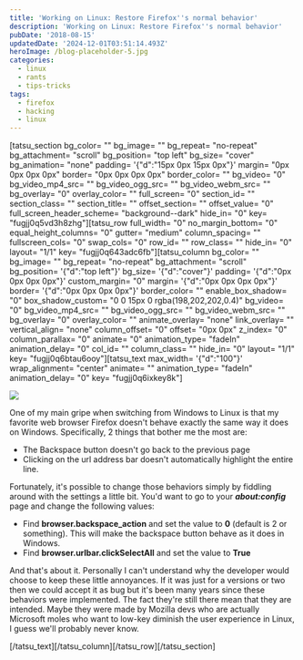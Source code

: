 ```yaml
---
title: 'Working on Linux: Restore Firefox''s normal behavior'
description: 'Working on Linux: Restore Firefox''s normal behavior'
pubDate: '2018-08-15'
updatedDate: '2024-12-01T03:51:14.493Z'
heroImage: /blog-placeholder-5.jpg
categories:
  - linux
  - rants
  - tips-tricks
tags:
  - firefox
  - hacking
  - linux
---
```


\[tatsu\_section bg\_color= "" bg\_image= "" bg\_repeat= "no-repeat" bg\_attachment= "scroll" bg\_position= "top left" bg\_size= "cover" bg\_animation= "none" padding= '{"d":"15px 0px 15px 0px"}' margin= "0px 0px 0px 0px" border= "0px 0px 0px 0px" border\_color= "" bg\_video= "0" bg\_video\_mp4\_src= "" bg\_video\_ogg\_src= "" bg\_video\_webm\_src= "" bg\_overlay= "0" overlay\_color= "" full\_screen= "0" section\_id= "" section\_class= "" section\_title= "" offset\_section= "" offset\_value= "0" full\_screen\_header\_scheme= "background--dark" hide\_in= "0" key= "fugjj0q5vd3h8zhg"\]\[tatsu\_row full\_width= "0" no\_margin\_bottom= "0" equal\_height\_columns= "0" gutter= "medium" column\_spacing= "" fullscreen\_cols= "0" swap\_cols= "0" row\_id= "" row\_class= "" hide\_in= "0" layout= "1/1" key= "fugjj0q643adc6fb"\]\[tatsu\_column bg\_color= "" bg\_image= "" bg\_repeat= "no-repeat" bg\_attachment= "scroll" bg\_position= '{"d":"top left"}' bg\_size= '{"d":"cover"}' padding= '{"d":"0px 0px 0px 0px"}' custom\_margin= "0" margin= '{"d":"0px 0px 0px 0px"}' border= '{"d":"0px 0px 0px 0px"}' border\_color= "" enable\_box\_shadow= "0" box\_shadow\_custom= "0 0 15px 0 rgba(198,202,202,0.4)" bg\_video= "0" bg\_video\_mp4\_src= "" bg\_video\_ogg\_src= "" bg\_video\_webm\_src= "" bg\_overlay= "0" overlay\_color= "" animate\_overlay= "none" link\_overlay= "" vertical\_align= "none" column\_offset= "0" offset= "0px 0px" z\_index= "0" column\_parallax= "0" animate= "0" animation\_type= "fadeIn" animation\_delay= "0" col\_id= "" column\_class= "" hide\_in= "0" layout= "1/1" key= "fugjj0q6btau6ooy"\]\[tatsu\_text max\_width= '{"d":"100"}' wrap\_alignment= "center" animate= "" animation\_type= "fadeIn" animation\_delay= "0" key= "fugjj0q6ixkey8k"\]

![](/blog-placeholder-5.jpg)

One of my main gripe when switching from Windows to Linux is that my favorite web browser Firefox doesn't behave exactly the same way it does on Windows. Specifically, 2 things that bother me the most are:

- The Backspace button doesn't go back to the previous page
- Clicking on the url address bar doesn't automatically highlight the entire line.

Fortunately, it's possible to change those behaviors simply by fiddling around with the settings a little bit. You'd want to go to your **_about:config_** page and change the following values:

- Find **browser.backspace\_action** and set the value to **0** (default is 2 or something). This will make the backspace button behave as it does in Windows.
- Find **browser.urlbar.clickSelectAll** and set the value to **True**

And that's about it. Personally I can't understand why the developer would choose to keep these little annoyances. If it was just for a versions or two then we could accept it as bug but it's been many years since these behaviors were implemented. The fact they're still there mean that they are intended. Maybe they were made by Mozilla devs who are actually Microsoft moles who want to low-key diminish the user experience in Linux, I guess we'll probably never know.

\[/tatsu\_text\]\[/tatsu\_column\]\[/tatsu\_row\]\[/tatsu\_section\]
